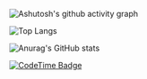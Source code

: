 ![Ashutosh's github activity graph](https://github-readme-activity-graph.vercel.app/graph?username=floatDreamWithSong&theme=react)

![Top Langs](https://github-readme-stats.vercel.app/api/top-langs/?username=floatDreamWithSong)

![Anurag's GitHub stats](https://github-readme-stats.vercel.app/api?username=floatDreamWithSong)

[![CodeTime Badge](https://img.shields.io/endpoint?style=social&color=222&url=https%3A%2F%2Fapi.codetime.dev%2Fshield%3Fid%3D30920%26project%3D%26in=0)](https://codetime.dev)
